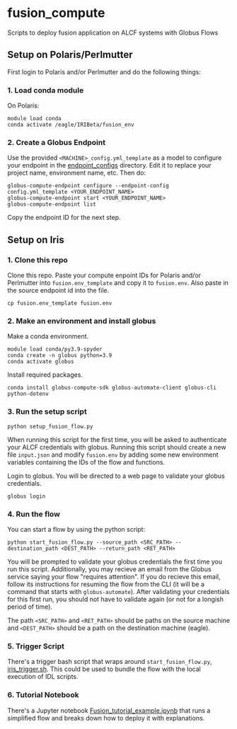 # fusion_compute
Scripts to deploy fusion application on ALCF systems with Globus Flows

## Setup on Polaris/Perlmutter
First login to Polaris and/or Perlmutter and do the following things:
### 1. Load conda module

On Polaris:
```
module load conda
conda activate /eagle/IRIBeta/fusion_env
```

### 2. Create a Globus Endpoint
Use the provided `<MACHINE>_config.yml_template` as a model to configure your endpoint in the [endpoint_configs](endpoint_configs) directory. Edit it to replace your project name, environment name, etc.  Then do:

```
globus-compute-endpoint configure --endpoint-config config.yml_template <YOUR_ENDPOINT_NAME>
globus-compute-endpoint start <YOUR_ENDPOINT_NAME>
globus-compute-endpoint list
```

Copy the endpoint ID for the next step.

## Setup on Iris
### 1. Clone this repo
Clone this repo. Paste your compute enpoint IDs for Polaris and/or Perlmutter into `fusion.env_template` and copy it to `fusion.env`.  Also paste in the source endpoint id into the file.

```
cp fusion.env_template fusion.env
```
### 2. Make an environment and install globus

Make a conda environment.
```
module load conda/py3.9-spyder
conda create -n globus python=3.9
conda activate globus
```
Install required packages.
```
conda install globus-compute-sdk globus-automate-client globus-cli python-dotenv 
```

### 3. Run the setup script
```
python setup_fusion_flow.py
```

When running this script for the first time, you will be asked to authenticate your ALCF credentials with globus.  Running this script should create a new file `input.json` and modify `fusion.env` by adding some new environment variables containing the IDs of the flow and functions.

Login to globus.  You will be directed to a web page to validate your globus credentials.
```
globus login
```

### 4. Run the flow

You can start a flow by using the python script:
```
python start_fusion_flow.py --source_path <SRC_PATH> --destination_path <DEST_PATH> --return_path <RET_PATH>
```
You will be prompted to validate your globus credentials the first time you run this script.  Additionally, you may recieve an email from the Globus service saying your flow "requires attention".  If you do recieve this email, follow its instructions for resuming the flow from the CLI (it will be a command that starts with `globus-automate`).  After validating your credentials for this first run, you should not have to validate again (or not for a longish period of time).

The path `<SRC_PATH>` and `<RET_PATH>` should be paths on the source machine and `<DEST_PATH>` should be a path on the destination machine (eagle).

### 5. Trigger Script

There's a trigger bash script that wraps around `start_fusion_flow.py`, [iris_trigger.sh](iris_trigger.sh).  This could be used to bundle the flow with the local execution of IDL scripts.

### 6. Tutorial Notebook

There's a Jupyter notebook [Fusion_tutorial_example.ipynb](Fusion_tutorial_example.ipynb) that runs a simplified flow and breaks down how to deploy it with explanations.
